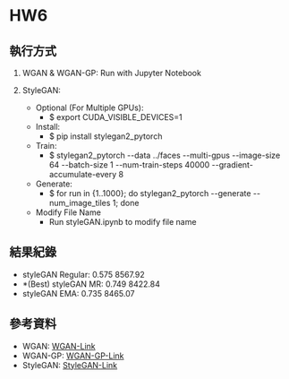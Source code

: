 # HW6

## 執行方式

1. WGAN & WGAN-GP: Run with Jupyter Notebook

2. StyleGAN: 
    - Optional (For Multiple GPUs):
        - $ export CUDA_VISIBLE_DEVICES=1
    - Install:
        - $ pip install stylegan2_pytorch
    - Train:
        - $ stylegan2_pytorch --data ../faces --multi-gpus --image-size 64 --batch-size 1 --num-train-steps 40000 --gradient-accumulate-every 8
    - Generate:
        - $ for run in {1..1000}; do stylegan2_pytorch  --generate --num_image_tiles 1; done
    - Modify File Name
        - Run styleGAN.ipynb to modify file name


## 結果紀錄

- styleGAN Regular: 0.575 8567.92
- *(Best) styleGAN MR: 0.749 8422.84
- styleGAN EMA: 0.735 8465.07

## 參考資料

- WGAN: [WGAN-Link](https://github.com/eriklindernoren/PyTorch-GAN/blob/master/implementations/wgan/wgan.py)
- WGAN-GP: [WGAN-GP-Link](https://github.com/eriklindernoren/PyTorch-GAN/blob/master/implementations/wgan_gp/wgan_gp.py)
- StyleGAN: [StyleGAN-Link](https://github.com/lucidrains/stylegan2-pytorch)
